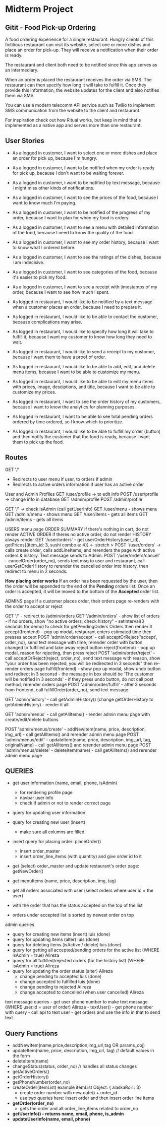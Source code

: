 # Midterm Project

## Gitit - Food Pick-up Ordering

A food ordering experience for a single restaurant. Hungry clients of this fictitious restaurant can visit its website, select one or more dishes and place an order for pick-up. They will receive a notification when their order is ready.

The restaurant and client both need to be notified since this app serves as an intermediary.

When an order is placed the restaurant receives the order via SMS. The restaurant can then specify how long it will take to fulfill it. Once they provide this information, the website updates for the client and also notifies them via SMS.

You can use a modern telecomm API service such as Twilio to implement SMS communication from the website to the client and restaurant.

For inspiration check out how Ritual works, but keep in mind that's implemented as a native app and serves more than one restaurant.

## User Stories

- As a logged in customer, I want to select one or more dishes and place an order for pick up, because I'm hungry.
- As a logged in customer, I want to be notified when my order is ready for pick up, because I don't want to be waiting forever.
- As a logged in customer, i want to be notified by text message, because I might miss other kinds of notifications.
- As a logged in customer, I want to see the prices of the food, because I want to know much I'm paying.
- As a logged in customer, I want to be notified of the progress of my order, because I want to plan for when my food is ordery.
- As a logged in customer, I want to see a menu with detailed information of the food, because I need to know the quality of the food.
- As a logged in customer, I want to see my order history, because I want to know what I ordered before.
- As a logged in customer, I want to see the ratings of the dishes, because I am indecisive.
- As a logged in customer, I want to see categories of the food, because it's easier to pick my food.
- As a logged in customer, I want to see a receipt with timestamps of my order, because I want to see how much I spent.

- As logged in restaurant, I would like to be notified by a text message when a customer places an order, because I need to prepare it.
- As logged in restaurant, I would like to be able to contact the customer, because complications may arise.
- As logged in restaurant, I would like to specify how long it will take to fulfill it, because I want my customer to know how long they need to wait.
- As logged in restaurant, I would like to send a receipt to my customer, because I want them to have a proof of order.
- As logged in restaurant, I would like to be able to add, edit, and delete menu items, because I want to be able to customize my menu.
- As logged in restaurant, I would like to be able to edit my menu items with prices, image, desciptions, and title, because I want to be able to customize my prices.
- As logged in restaurant, I want to see the order history of my customers, because I want to know the analytics for planning purposes.
- As logged in restaurant, I want to be able to see total pending orders ordered by time ordered, so I know which to prioritize.
- As logged in restaurant, I would like to be able to fulfill my order (button) and then notify the customer that the food is ready, because I want them to pick up the food.

## Routes

GET '/'

- Redirects to user menu if user, to orders if admin
- Redirects to active orders information if user has an active order

User and Admin Profiles
GET /user/profile -> to edit info
POST /user/profile -> change info in database
GET /admin/profile
POST /admin/profile

GET '/' -> check isAdmin (call getUserInfo)
GET /user/menu - shows menu
GET /admin/menu - shows menu
GET /user/items - gets all items
GET /admin/items - gets all items

USERS menu page
ORDER SUMMARY if there's nothing in cart, do not render
ACTIVE ORDER  if theres no active order, do not render
HISTORY always render
GET '/user/orders' - get userOrderHistory(user_id), getPrices({item_id: 3, sushi combo a: 4}) <- stretch >
POST '/user/orders' -> calls create order, calls addLineItems, and rerenders the page with active orders & history. Text message sends to Admin. 
POST '/user/orders/cancel' - cancelOrder(order_no), sends text msg to user and restaurant, call userGetOrderHistory to rerender the cancelled order into history, then redirect to menu in 2 seconds.

**How placing order works**
If an order has been requested by the user, then the order will be appended to the end of the **Pending** orders list.
Once an order is accepted, it will be moved to the bottom of the **Accepted** order list.

ADMINS page
If a customer places order, their orders page re-renders with the order to accept or reject

GET '/' - redirect to /admin/orders
GET '/admin/orders' - show list of orders - if no orders, show "no active orders, check history"
                    - setInterval(3 seconds for demo) to check for getPendingOrders Orders then render it
                  accept(frontend) - pop up modal, restaurant enters estimated time then presses accept
POST 'admin/order/accept' - call acceptOrReject('accept', order_no), send text message with time, rerender order with button changed to fulfilled and take away reject button
                  reject(frontend) - pop up modal, reason for rejecting, then press reject
POST 'admin/order/reject' - call acceptOrReject(reject, order_no), send text message with reason, show "your order has been rejected, you will be redirected in 3 seconds" then re-render orders page
                  fulfill(frontend) - show pop up modal, show undo button and redirect in 3 seconsd
                                    - the message in box should be 'The customer will be notified in 3 seconds'
                                    - if they press undo button, do not call post method, rerender orders page
POST 'admin/order/fulfill' - after 3 seconds from frontend, call fulfillOrder(order_no), send text message

GET 'admin/history' - call getAdminHistory() (change getOrderHistory to getAdminHistory)
                    - render it all 

GET 'admin/menus' - call getAllItems()
                  - render admin menu page with create/edit/delete buttons

POST 'admin/menus/create' - addNewItem(name, price, description, img_url)
                          - call getAllItems() and rerender admin menu page
POST 'admin/menus/edit' - updateItem(name, price, description, img_url, tag, originalName)
                        - call getAllItems() and rerender admin menu page
POST 'admin/menus/delete' - deleteItem(name)
                          - call getAllItems() and rerender admin menu page

## QUERIES

- get user information (name, email, phone, isAdmin)

  - for rendering profile page
  - navbar user info
  - check if admin or not to render correct page

- query for updating user information

- query for creating new user (insert)

  - make sure all columns are filled

- insert query for placing order: placeOrder()

  - insert order_master
  - insert order_line_items (with quantity) and give order id to it

- get (select) order_master and update restaurant's order page: getNewOrder()

- get menuItems (name, price, description, img, tag)

- get all orders associated with user (select orders where user id = the user)
- with the order that has the status accepted on the top of the list
- orders under accepted list is sorted by newest order on top

admin queries

- query for creating new items (insert) luis (done)
- query for updating items (alter) luis (done)
- query for deleting items (isActive / delete) luis (done)
- query for getting all accepted/pending orders for the active list (WHERE isAdmin = true) Alireza
- query for all fulfilled/rejected orders (for the history list) (WHERE isAdmin = true) Alireza
- query for updating the order status (alter) Alireza
  - change pending to accepted luis (done)
  - change accepted to fulfilled luis (done)
  - change pending to rejected Alireza
  - change accepted to cancelled (when user cancelled) Alireza

text message queries - get user phone number to make text message (WHERE user.id = user of order) Alireza - textUser() - get phone number with query - call api to text user - get orders and use the info in that to send text

## Query Functions

- addNewItem(name,price,description,img_url,tag OR params_obj)
- updateItem(name, price, description, img_url, tag) // default values in the form
- deleteItem(name)
- changeStatus(status, order_no) // handles all status changes
- getActiveOrders()
- getOrderHistory()
- getPhoneNumber(order_no)
- createOrder(itemList) example itemList Object: { alaskaRoll : 3}
  - create order number with new date() + order_id
  - use two queries here: insert order and then insert order line items
- **getOrder(order_no)**
  - gets the order and all order_line_items related to order_no
- **getUserInfo() - returns name, email, phone, is_admin**
- **updateUserInfo(name, email, phone)**
